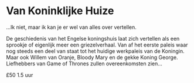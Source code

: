 # Van Koninklijke Huize

<span class="lead">...Ik niet, maar ik kan je er wel van alles over
vertellen.</span>

De geschiedenis van het Engelse koningshuis laat zich vertellen als een
sprookje of eigenlijk meer een griezelverhaal. Van af het eerste paleis waar
nog steeds een deel van staat tot het huidige werkpaleis van de Koningin.
Maar ook Willem van Oranje, Bloody Mary en de gekke Koning George.
Liefhebbers van Game of Thrones zullen overeenkomsten zien...

<span class="price">£50</span>
<span class="duration">1.5 uur</span>

